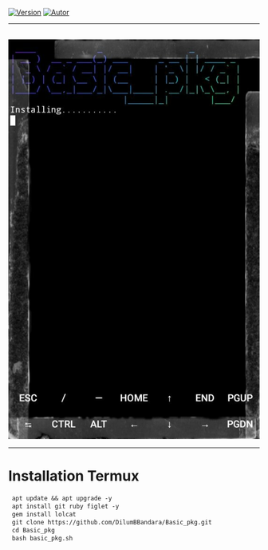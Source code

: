 <a href="https://github.com/DilumBBandara"><img title="Version" src="https://img.shields.io/badge/Version-1.2-green?style=for-the-badge&logo="></a>
<a href="https://github.com/DilumBBandara"><img title="Autor" src="https://img.shields.io/badge/Author-D.M.D.U.Bandara-blue?style=for-the-badge&logo=github"></a>
<html>
<body><hr>
  <br><img src="IMG_Basic.jpg">
<hr>
</body>
</html>

# Installation Termux
     apt update && apt upgrade -y
     apt install git ruby figlet -y
     gem install lolcat
     git clone https://github.com/DilumBBandara/Basic_pkg.git
     cd Basic_pkg
     bash basic_pkg.sh

